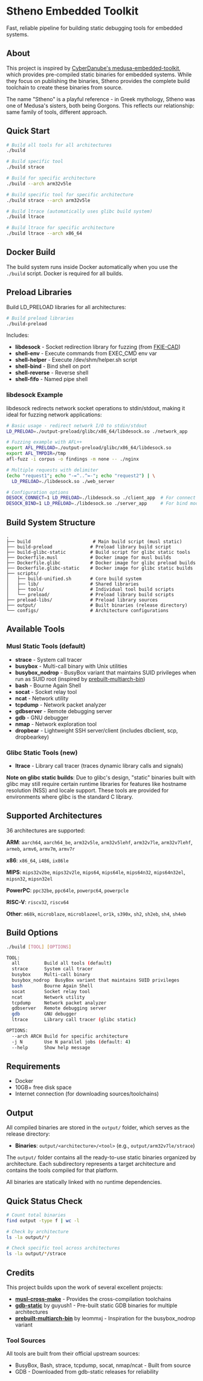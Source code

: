 # Stheno Embedded Toolkit

Fast, reliable pipeline for building static debugging tools for embedded systems.

## About

This project is inspired by [CyberDanube's medusa-embedded-toolkit](https://github.com/CyberDanube/medusa-embedded-toolkit), which provides pre-compiled static binaries for embedded systems. While they focus on publishing the binaries, Stheno provides the complete build toolchain to create these binaries from source.

The name "Stheno" is a playful reference - in Greek mythology, Stheno was one of Medusa's sisters, both being Gorgons. This reflects our relationship: same family of tools, different approach.

## Quick Start

```bash
# Build all tools for all architectures
./build

# Build specific tool
./build strace

# Build for specific architecture
./build --arch arm32v5le

# Build specific tool for specific architecture
./build strace --arch arm32v5le

# Build ltrace (automatically uses glibc build system)
./build ltrace

# Build ltrace for specific architecture
./build ltrace --arch x86_64
```

## Docker Build

The build system runs inside Docker automatically when you use the `./build` script. Docker is required for all builds.

## Preload Libraries

Build LD_PRELOAD libraries for all architectures:

```bash
# Build preload libraries
./build-preload
```

Includes:
- **libdesock** - Socket redirection library for fuzzing (from [FKIE-CAD](https://github.com/fkie-cad/libdesock))
- **shell-env** - Execute commands from EXEC_CMD env var
- **shell-helper** - Execute /dev/shm/helper.sh script
- **shell-bind** - Bind shell on port
- **shell-reverse** - Reverse shell
- **shell-fifo** - Named pipe shell

### libdesock Example

libdesock redirects network socket operations to stdin/stdout, making it ideal for fuzzing network applications:

```bash
# Basic usage - redirect network I/O to stdin/stdout
LD_PRELOAD=./output-preload/glibc/x86_64/libdesock.so ./network_app

# Fuzzing example with AFL++
export AFL_PRELOAD=./output-preload/glibc/x86_64/libdesock.so
export AFL_TMPDIR=/tmp
afl-fuzz -i corpus -o findings -m none -- ./nginx

# Multiple requests with delimiter
(echo "request1"; echo "-=^..^=-"; echo "request2") | \
  LD_PRELOAD=./libdesock.so ./web_server

# Configuration options
DESOCK_CONNECT=1 LD_PRELOAD=./libdesock.so ./client_app  # For connect mode
DESOCK_BIND=1 LD_PRELOAD=./libdesock.so ./server_app     # For bind mode
```

## Build System Structure

```
.
├── build                       # Main build script (musl static)
├── build-preload              # Preload library build script
├── build-glibc-static         # Build script for glibc static tools
├── Dockerfile.musl            # Docker image for musl builds
├── Dockerfile.glibc           # Docker image for glibc preload builds
├── Dockerfile.glibc-static    # Docker image for glibc static builds
├── scripts/
│   ├── build-unified.sh       # Core build system
│   ├── lib/                   # Shared libraries
│   ├── tools/                 # Individual tool build scripts
│   └── preload/               # Preload library build scripts
├── preload-libs/              # Preload library sources
├── output/                    # Built binaries (release directory)
└── configs/                   # Architecture configurations
```

## Available Tools

### Musl Static Tools (default)
- **strace** - System call tracer
- **busybox** - Multi-call binary with Unix utilities
- **busybox_nodrop** - BusyBox variant that maintains SUID privileges when run as SUID root (inspired by [prebuilt-multiarch-bin](https://github.com/leommxj/prebuilt-multiarch-bin))
- **bash** - Bourne Again Shell
- **socat** - Socket relay tool
- **ncat** - Network utility
- **tcpdump** - Network packet analyzer
- **gdbserver** - Remote debugging server
- **gdb** - GNU debugger
- **nmap** - Network exploration tool
- **dropbear** - Lightweight SSH server/client (includes dbclient, scp, dropbearkey)

### Glibc Static Tools (new)
- **ltrace** - Library call tracer (traces dynamic library calls and signals)

**Note on glibc static builds**: Due to glibc's design, "static" binaries built with glibc may still require certain runtime libraries for features like hostname resolution (NSS) and locale support. These tools are provided for environments where glibc is the standard C library.

## Supported Architectures

36 architectures are supported:

**ARM**: `aarch64`, `aarch64_be`, `arm32v5le`, `arm32v5lehf`, `arm32v7le`, `arm32v7lehf`, `armeb`, `armv6`, `armv7m`, `armv7r`

**x86**: `x86_64`, `i486`, `ix86le`

**MIPS**: `mips32v2be`, `mips32v2le`, `mips64`, `mips64le`, `mips64n32`, `mips64n32el`, `mipsn32`, `mipsn32el`

**PowerPC**: `ppc32be`, `ppc64le`, `powerpc64`, `powerpcle`

**RISC-V**: `riscv32`, `riscv64`

**Other**: `m68k`, `microblaze`, `microblazeel`, `or1k`, `s390x`, `sh2`, `sh2eb`, `sh4`, `sh4eb`

## Build Options

```bash
./build [TOOL] [OPTIONS]

TOOL:
  all         Build all tools (default)
  strace      System call tracer
  busybox     Multi-call binary
  busybox_nodrop  BusyBox variant that maintains SUID privileges
  bash        Bourne Again Shell
  socat       Socket relay tool
  ncat        Network utility
  tcpdump     Network packet analyzer
  gdbserver   Remote debugging server
  gdb         GNU debugger
  ltrace      Library call tracer (glibc static)

OPTIONS:
  --arch ARCH Build for specific architecture
  -j N        Use N parallel jobs (default: 4)
  --help      Show help message
```

## Requirements

- Docker
- 10GB+ free disk space
- Internet connection (for downloading sources/toolchains)

## Output

All compiled binaries are stored in the `output/` folder, which serves as the release directory:

- **Binaries**: `output/<architecture>/<tool>` (e.g., `output/arm32v7le/strace`)

The `output/` folder contains all the ready-to-use static binaries organized by architecture. Each subdirectory represents a target architecture and contains the tools compiled for that platform.

All binaries are statically linked with no runtime dependencies.

## Quick Status Check

```bash
# Count total binaries
find output -type f | wc -l

# Check by architecture
ls -la output/*/

# Check specific tool across architectures
ls -la output/*/strace
```

## Credits

This project builds upon the work of several excellent projects:

- **[musl-cross-make](https://github.com/richfelker/musl-cross-make)** - Provides the cross-compilation toolchains
- **[gdb-static](https://github.com/guyush1/gdb-static)** by guyush1 - Pre-built static GDB binaries for multiple architectures
- **[prebuilt-multiarch-bin](https://github.com/leommxj/prebuilt-multiarch-bin)** by leommxj - Inspiration for the busybox_nodrop variant

### Tool Sources

All tools are built from their official upstream sources:
- BusyBox, Bash, strace, tcpdump, socat, nmap/ncat - Built from source
- GDB - Downloaded from gdb-static releases for reliability
